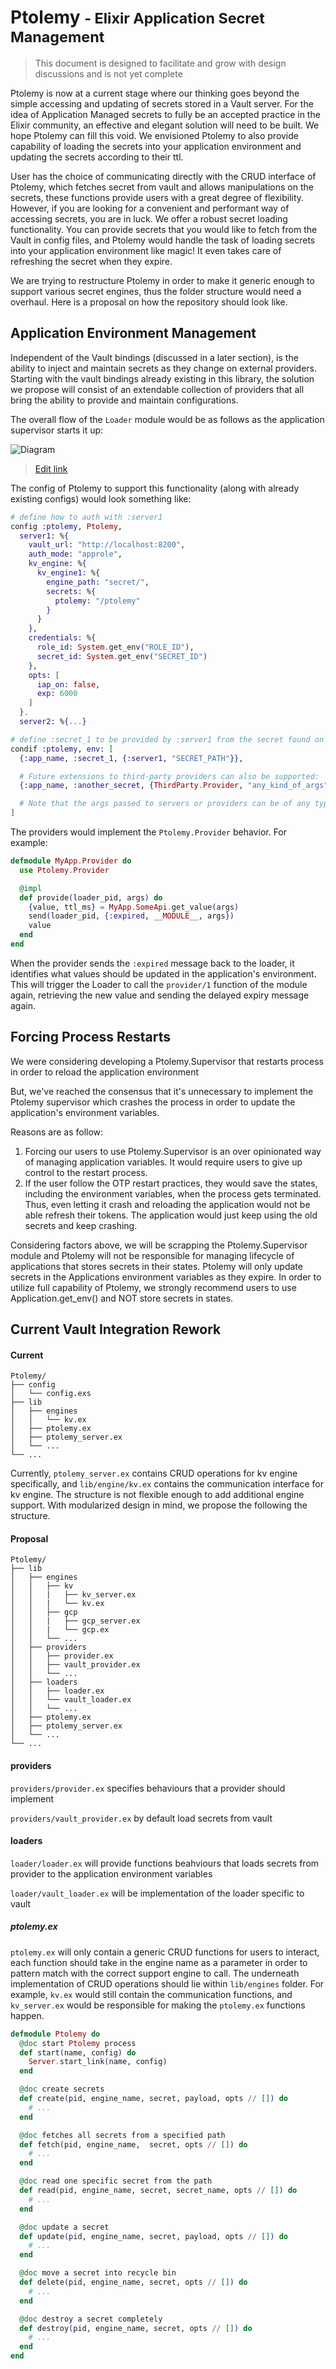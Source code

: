 # Ptolemy <small>- Elixir Application Secret Management</small>

> This document is designed to facilitate and grow with design discussions and is not yet complete

Ptolemy is now at a current stage where our thinking goes beyond the simple accessing and updating of secrets stored in a Vault server. For the idea of Application Managed secrets to fully be an accepted practice in the Elixir community, an effective and elegant solution will need to be built. We hope Ptolemy can fill this void. We envisioned Ptolemy to also provide capability of loading the secrets into your application environment and updating the secrets according to their ttl.

User has the choice of communicating directly with the CRUD interface of Ptolemy, which fetches secret from vault and allows manipulations on the secrets, these functions provide users with a great degree of flexibility. However, if you are looking for a convenient and performant way of accessing secrets, you are in luck. We offer a robust secret loading functionality. You can provide secrets that you would like to fetch from the Vault in config files, and Ptolemy would handle the task of loading secrets into your application environment like magic! It even takes care of refreshing the secret when they expire.

We are trying to restructure Ptolemy in order to make it generic enough to support various secret engines, thus the folder structure would need a overhaul. Here is a proposal on how the repository should look like.

## Application Environment Management

Independent of the Vault bindings (discussed in a later section), is the ability to inject and maintain secrets as they change on external providers. Starting with the vault bindings already existing in this library, the solution we propose will consist of an extendable collection of providers that all bring the ability to provide and maintain configurations.

The overall flow of the `Loader` module would be as follows as the application supervisor starts it up:

![Diagram](assets/loader-flow-diagram.png)
> [Edit link](https://www.draw.io/?lightbox=1&highlight=0000ff&edit=_blank&layers=1&nav=1&title=Untitled%20Diagram.xml#R7Vlbc%2BI2FP41zLQPyRgbg3kMAXZnmp2mTdpunxhhH7Aa2fLKMpf99T2SZeMbLGnIbGYbZhiko6OLj77z6ZPpObfR7oMgSfiJB8B6thXses60Z9t9ZzzCH2XZ5xbPMYa1oIFxOhge6FcwRstYMxpAWnOUnDNJk7rR53EMvqzZiBB8W3dbcVafNSFraBkefMLa1r9oIENj7VvWoeEj0HVopvZc07Ak%2FtNa8Cw28%2FVsZ6U%2FeXNEirGMfxqSgG8rJmfWc24F5zIvRbtbYCq2RdjyfvMjreW6BcTynA6jJVmSvj9Y%2BvZoNVhaV3Y%2BwoawzMSi59zccRKAMCuW%2ByJKuPhEFbOI3dEVMBpjbZKAoBFI9HemzJjvD7bJNqQSHhLiq65bxA%2FaQhkxrPWxiFsqCXYRZZ0xkqR0qWe10CLAz0RKN%2FA7pDlylJVnUs10WyJCu6qdgMAMVQbb0uNG1DdlRpbAJuXW3XLG1fQx1w%2BUSsGfoDDijlr6U7YUCFFTrChjFc%2B5%2Fig7PtWcRJSphPgTREBiYswG%2FX3b1LsmIoyuY7T5uK06iO19Nlu%2FASFhVzGZff8AHDdA7NHFtNoDg8EiR011WwF8gfewgnW3SFJikmxdDn0AGhYM1s7EXTFoFXhNvFVQknAaSz2%2FO%2Bm50wbsuJAhX%2FOYsCrwDmCwfnQwHE3rs9ExcGvgKJFQQ0cbHM7wAuD44vpPvz0Oon%2Bu%2BOwziz%2FOf3kIrsavjo8jITonskfD6NZzrDvJ2mG8RBRbK%2FW6qP0hw8BsaMrf6f1NZ%2FSz6b3M2DdB76%2Bfvf9ndveeC47vye7to7%2FfAkcqiZALTPinUzBRz0tRtN%2BYkC25lDzCBoiDG3ULUDbG%2FSdtwmV%2BNiDQlb%2FPQsSZuwkB3h%2FMIoEt%2BXZ2MEy0ARuK9Z5K8JRnwofTWYTBWcMxLBT7plZ0EgoCGJFIs7XpuzbWdL1XSVmRj3adX%2FrjBjbyJzG9GvAol%2FHf9YDTAs2DAo1agO6c4rEGIsUSo6lEYsDxYhW8EPKL44qulTPe1Owhw2hOlngEDteq5OdDAPFD%2FLkXfEP1%2FceKeJAxuG73aFvmFAmK7TV4uYByZgFpxmSqlyM5%2FtwkCUNUSMrV8iDedA5%2F5GyOuYRvH7rmHO0POpJG8qTCOgxWar4Uh6Lx%2BlG1Ta%2BGPxC9niXyTpOng3GsId%2FzWuxZHreXVnWduTBo5YIAmYn4peTJE8CmSUDSsFRZ2Gzi7H0v8oQdlSWVY1kz%2BbXjjU19uqs0TveVSkUwTA9oaFDlWVh4IXv23VENQ47VwEbO8S32xJ0h%2B4qbUUrHWbpxyS%2FmmR%2FxH3nP83dHJ%2F2xkK%2F4yOo8t9G7EchXPkOG76r0Zar0RTxqjxuX4zNVqPdaNNrxDipFuluQFT7zTynOspASR8HRrd5ogrdn2CVUKG2hTIvFp1%2Bnf9zNFgvjYg%2B%2FZOpF7kTiJsWLmERwsPVG059baKsy4QFQVTqs4LH7zL7TtandLYPreCxFcb8pikuKvR7XSHY0ci9FslUVe%2BqNzzdE8vHEvjhpD8YNuhq6Z9HVc0nbaZCqPbRPknDTv7imdZLwpbiz3xbgs5ZeDklaCl%2BeGImrVW%2BaJQnXcl3nEAK3GEv1WGrdjPjN7QS%2FAe7dXsv4CNJU%2FX%2BT%2F9tSDGh0PWruvE8iuI%2BOHWL6MaR6DgjJhuKOacbRD6xeTtE4Ay3OA1jRGGU1278L8jcuyL26IHec9kHSeZI0r6xnnCRYPfw7l%2BfS4S9QZ%2FYv)


The config of Ptolemy to support this functionality (along with already existing configs) would look something like:
```elixir
# define how to auth with :server1
config :ptolemy, Ptolemy,
  server1: %{
    vault_url: "http://localhost:8200",
    auth_mode: "approle",
    kv_engine: %{
      kv_engine1: %{
        engine_path: "secret/",
        secrets: %{
          ptolemy: "/ptolemy"
        }
      }
    },
    credentials: %{
      role_id: System.get_env("ROLE_ID"),
      secret_id: System.get_env("SECRET_ID")
    },
    opts: [
      iap_on: false,
      exp: 6000
    ]
  }.
  server2: %{...}

# define :secret_1 to be provided by :server1 from the secret found on "SECRET_PATH"
condif :ptolemy, env: [
  {:app_name, :secret_1, {:server1, "SECRET_PATH"}},

  # Future extensions to third-party providers can also be supported:
  {:app_name, :another_secret, {ThirdParty.Provider, "any_kind_of_args"}}

  # Note that the args passed to servers or providers can be of any type
]
```

The providers would implement the `Ptolemy.Provider` behavior. For example:
```elixir
defmodule MyApp.Provider do
  use Ptolemy.Provider

  @impl
  def provide(loader_pid, args) do
    {value, ttl_ms} = MyApp.SomeApi.get_value(args)
    send(loader_pid, {:expired, __MODULE__, args})
    value
  end
end
```

When the provider sends the `:expired` message back to the loader, it identifies what values should be updated in the application's environment. This will trigger the Loader to call the `provider/1` function of the module again, retrieving the new value and sending the delayed expiry message again.


## Forcing Process Restarts
We were considering developing a Ptolemy.Supervisor that restarts process in order to reload the application environment

But, we've reached the consensus that it's unnecessary to implement the Ptolemy supervisor which crashes the process in order to update the application's environment variables.

Reasons are as follow:

1. Forcing our users to use Ptolemy.Supervisor is an over opinionated way of managing application variables. It would require users to give up control to the restart process.
2. If the user follow the OTP restart practices, they would save the states, including the environment variables, when the process gets terminated. Thus, even letting it crash and reloading the application would not be able refresh their tokens. The application would just keep using the old secrets and keep crashing.

Considering factors above, we will be scrapping the Ptolemy.Supervisor module and Ptolemy will not be responsible for managing lifecycle of applications that stores secrets in their states. Ptolemy will only update secrets in the Applications environment variables as they expire. In order to utilize full capability of Ptolemy, we strongly recommend users to use Application.get_env() and NOT store secrets in states.


## Current Vault Integration Rework

#### Current
```
Ptolemy/
├── config
│   └── config.exs
├── lib
│   ├── engines
│   │   └── kv.ex
│   ├── ptolemy.ex
│   ├── ptolemy_server.ex
│   └── ...
└── ...
```
Currently, `ptolemy_server.ex` contains CRUD operations for kv engine specifically, and `lib/engine/kv.ex` contains the communication interface for kv engine. The structure is not flexible enough to add additional engine support. With modularized design in mind, we propose the following the structure.


#### Proposal
```
Ptolemy/
├── lib
│   ├── engines
│   │   ├── kv
│   │   |   ├── kv_server.ex
│   │   |   └── kv.ex
│   │   ├── gcp
│   │   |   ├── gcp_server.ex
│   │   |   └── gcp.ex
│   │   └── ...
│   ├── providers
│   │   ├── provider.ex
│   │   ├── vault_provider.ex
│   │   └── ...
│   ├── loaders
│   │   ├── loader.ex
│   │   └── vault_loader.ex
│   │   └── ...
│   ├── ptolemy.ex
│   ├── ptolemy_server.ex
│   └── ...
└── ...
```

#### providers
`providers/provider.ex` specifies behaviours that a provider should implement

`providers/vault_provider.ex` by default load secrets from vault


#### loaders
`loader/loader.ex` will provide functions beahviours that loads secrets from provider to the application environment variables

`loader/vault_loader.ex` will be implementation of the loader specific to vault


##### ptolemy.ex
`ptolemy.ex` will only contain a generic CRUD functions for users to interact, each function should take in the engine name as a parameter in order to pattern match with the correct support engine to call.  The underneath implementation of CRUD operations should lie within `lib/engines` folder. For example, `kv.ex` would still contain the communication functions, and `kv_server.ex` would be responsible for making the `ptolemy.ex` functions happen.

```elixir
defmodule Ptolemy do
  @doc start Ptolemy process
  def start(name, config) do
    Server.start_link(name, config)
  end

  @doc create secrets
  def create(pid, engine_name, secret, payload, opts // []) do
    # ...
  end

  @doc fetches all secrets from a specified path
  def fetch(pid, engine_name,  secret, opts // []) do
    # ...
  end

  @doc read one specific secret from the path
  def read(pid, engine_name, secret, secret_name, opts // []) do
    # ...
  end

  @doc update a secret
  def update(pid, engine_name, secret, payload, opts // []) do
    # ...
  end

  @doc move a secret into recycle bin
  def delete(pid, engine_name, secret, opts // []) do
    # ...
  end

  @doc destroy a secret completely
  def destroy(pid, engine_name, secret, opts // []) do
    # ...
  end
end
```

